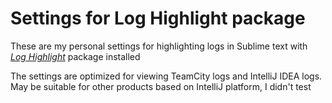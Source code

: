 # Settings for Log Highlight package
These are my personal settings for highlighting logs in Sublime text with [_Log Highlight_](https://packagecontrol.io/packages/Log%20Highlight) package installed

The settings are optimized for viewing TeamCity logs and IntelliJ IDEA logs. 
May be suitable for other products based on IntelliJ platform, I didn't test
